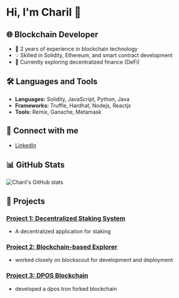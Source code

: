 # Hi, I'm Charil 👋

## 🌐 Blockchain Developer
- 🌟 2 years of experience in blockchain technology
- 💡 Skilled in Solidity, Ethereum, and smart contract development
- 🌱 Currently exploring decentralized finance (DeFi)

## 🛠️ Languages and Tools
- **Languages:** Solidity, JavaScript, Python, Java
- **Frameworks:** Truffle, Hardhat, Nodejs, Reactjs
- **Tools:** Remix, Ganache, Metamask

## 🔗 Connect with me
- [LinkedIn](https://www.linkedin.com/in/charil-saini-567285129/)

## 📊 GitHub Stats
![Charil's GitHub stats](https://github-readme-stats.vercel.app/api?username=charil10&show_icons=true&theme=radical)

## 🚀 Projects
### [Project 1: Decentralized Staking System](https://github.com/charil10/dBank_Frontend)
- A decentralized application for staking  

### [Project 2: Blockchain-based Explorer](https://github.com/charil10/blockscout)
- worked closely on blockscout for development and deployment
### [Project 3: DPOS Blockchain](https://github.com/polluxchain/java-pollux)
- developed a dpos tron forked blockchain

